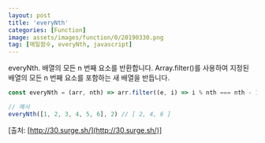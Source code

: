 ```yaml
---
layout: post
title: 'everyNth'
categories: [Function]
image: assets/images/function/0/20190330.png
tag: [매일함수, everyNth, javascript]
---
```


everyNth. 배열의 모든 n 번째 요소를 반환합니다. Array.filter()를 사용하여 지정된 배열의 모든 n 번째 요소를 포함하는 새 배열을 반듭니다.

```javascript
const everyNth = (arr, nth) => arr.filter((e, i) => i % nth === nth - 1)

// 예시
everyNth([1, 2, 3, 4, 5, 6], 2) // [ 2, 4, 6 ]
```

[출처: [http://30.surge.sh/](http://30.surge.sh/)]
